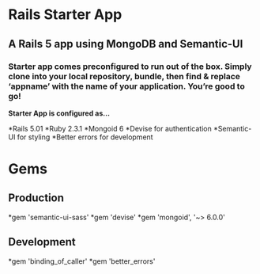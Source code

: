 # Rails Starter App

## A Rails 5 app using MongoDB and Semantic-UI

### Starter app comes preconfigured to run out of the box. Simply clone into your local repository, bundle, then find & replace ‘appname’  with the name of your application. You’re good to go!

**Starter App is configured as…**

*Rails 5.01
*Ruby 2.3.1
*Mongoid 6
*Devise for authentication
*Semantic-UI for styling
*Better errors for development


# Gems
## Production
*gem 'semantic-ui-sass'
*gem 'devise'
*gem 'mongoid', '~> 6.0.0'
## Development
*gem 'binding_of_caller'
*gem 'better_errors'